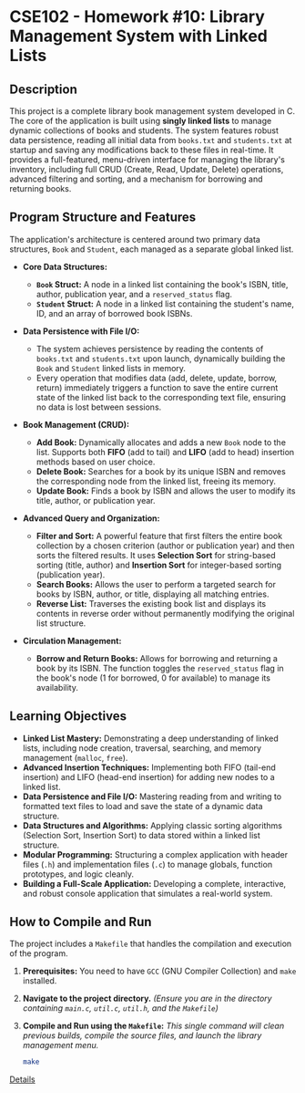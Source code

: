 # CSE102 - Homework #10: Library Management System with Linked Lists

## Description

This project is a complete library book management system developed in C. The core of the application is built using **singly linked lists** to manage dynamic collections of books and students. The system features robust data persistence, reading all initial data from `books.txt` and `students.txt` at startup and saving any modifications back to these files in real-time. It provides a full-featured, menu-driven interface for managing the library's inventory, including full CRUD (Create, Read, Update, Delete) operations, advanced filtering and sorting, and a mechanism for borrowing and returning books.

## Program Structure and Features

The application's architecture is centered around two primary data structures, `Book` and `Student`, each managed as a separate global linked list.

*   **Core Data Structures:**
    *   **`Book` Struct:** A node in a linked list containing the book's ISBN, title, author, publication year, and a `reserved_status` flag.
    *   **`Student` Struct:** A node in a linked list containing the student's name, ID, and an array of borrowed book ISBNs.

*   **Data Persistence with File I/O:**
    *   The system achieves persistence by reading the contents of `books.txt` and `students.txt` upon launch, dynamically building the `Book` and `Student` linked lists in memory.
    *   Every operation that modifies data (add, delete, update, borrow, return) immediately triggers a function to save the entire current state of the linked list back to the corresponding text file, ensuring no data is lost between sessions.

*   **Book Management (CRUD):**
    *   **Add Book:** Dynamically allocates and adds a new `Book` node to the list. Supports both **FIFO** (add to tail) and **LIFO** (add to head) insertion methods based on user choice.
    *   **Delete Book:** Searches for a book by its unique ISBN and removes the corresponding node from the linked list, freeing its memory.
    *   **Update Book:** Finds a book by ISBN and allows the user to modify its title, author, or publication year.

*   **Advanced Query and Organization:**
    *   **Filter and Sort:** A powerful feature that first filters the entire book collection by a chosen criterion (author or publication year) and then sorts the filtered results. It uses **Selection Sort** for string-based sorting (title, author) and **Insertion Sort** for integer-based sorting (publication year).
    *   **Search Books:** Allows the user to perform a targeted search for books by ISBN, author, or title, displaying all matching entries.
    *   **Reverse List:** Traverses the existing book list and displays its contents in reverse order without permanently modifying the original list structure.

*   **Circulation Management:**
    *   **Borrow and Return Books:** Allows for borrowing and returning a book by its ISBN. The function toggles the `reserved_status` flag in the book's node (1 for borrowed, 0 for available) to manage its availability.

## Learning Objectives

*   **Linked List Mastery:** Demonstrating a deep understanding of linked lists, including node creation, traversal, searching, and memory management (`malloc`, `free`).
*   **Advanced Insertion Techniques:** Implementing both FIFO (tail-end insertion) and LIFO (head-end insertion) for adding new nodes to a linked list.
*   **Data Persistence and File I/O:** Mastering reading from and writing to formatted text files to load and save the state of a dynamic data structure.
*   **Data Structures and Algorithms:** Applying classic sorting algorithms (Selection Sort, Insertion Sort) to data stored within a linked list structure.
*   **Modular Programming:** Structuring a complex application with header files (`.h`) and implementation files (`.c`) to manage globals, function prototypes, and logic cleanly.
*   **Building a Full-Scale Application:** Developing a complete, interactive, and robust console application that simulates a real-world system.

## How to Compile and Run

The project includes a `Makefile` that handles the compilation and execution of the program.

1.  **Prerequisites:** You need to have `GCC` (GNU Compiler Collection) and `make` installed.

2.  **Navigate to the project directory.**
    *(Ensure you are in the directory containing `main.c`, `util.c`, `util.h`, and the `Makefile`)*

3.  **Compile and Run using the `Makefile`:**
    *This single command will clean previous builds, compile the source files, and launch the library management menu.*
    ```bash
    make
    ```
    
[Details](https://github.com/emirgit/GTU-UNIVERSITYASSIGNMENTS/)